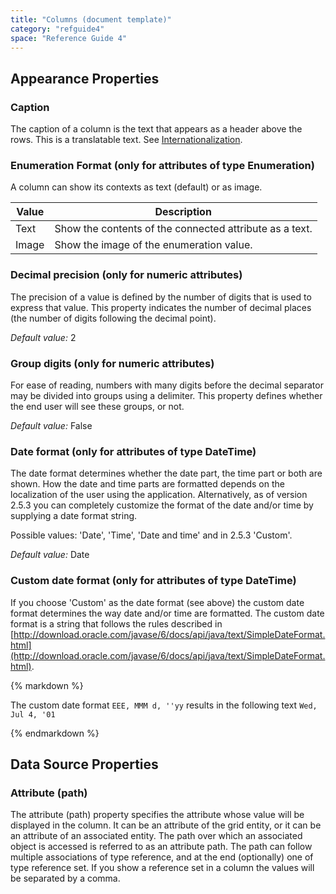 ```yaml
---
title: "Columns (document template)"
category: "refguide4"
space: "Reference Guide 4"
---
```

## Appearance Properties

### Caption

The caption of a column is the text that appears as a header above the rows. This is a translatable text. See [Internationalization](Translatable+Texts).

### Enumeration Format (only for attributes of type Enumeration)

A column can show its contexts as text (default) or as image.

| Value | Description |
| --- | --- |
| Text | Show the contents of the connected attribute as a text. |
| Image | Show the image of the enumeration value. |

### Decimal precision (only for numeric attributes)

The precision of a value is defined by the number of digits that is used to express that value. This property indicates the number of decimal places (the number of digits following the decimal point).

_Default value:_ 2

### Group digits (only for numeric attributes)

For ease of reading, numbers with many digits before the decimal separator may be divided into groups using a delimiter. This property defines whether the end user will see these groups, or not.

_Default value:_ False

### Date format (only for attributes of type DateTime)

The date format determines whether the date part, the time part or both are shown. How the date and time parts are formatted depends on the localization of the user using the application. Alternatively, as of version 2.5.3 you can completely customize the format of the date and/or time by supplying a date format string.

Possible values: 'Date', 'Time', 'Date and time' and in 2.5.3 'Custom'.

_Default value:_ Date

### Custom date format (only for attributes of type DateTime)

If you choose 'Custom' as the date format (see above) the custom date format determines the way date and/or time are formatted. The custom date format is a string that follows the rules described in
[http://download.oracle.com/javase/6/docs/api/java/text/SimpleDateFormat.html](http://download.oracle.com/javase/6/docs/api/java/text/SimpleDateFormat.html).

<div class="alert alert-info">{% markdown %}

The custom date format
`EEE, MMM d, ''yy`
results in the following text
`Wed, Jul 4, '01`

{% endmarkdown %}</div>

## Data Source Properties

### Attribute (path)

The attribute (path) property specifies the attribute whose value will be displayed in the column. It can be an attribute of the grid entity, or it can be an attribute of an associated entity. The path over which an associated object is accessed is referred to as an attribute path. The path can follow multiple associations of type reference, and at the end (optionally) one of type reference set. If you show a reference set in a column the values will be separated by a comma.
